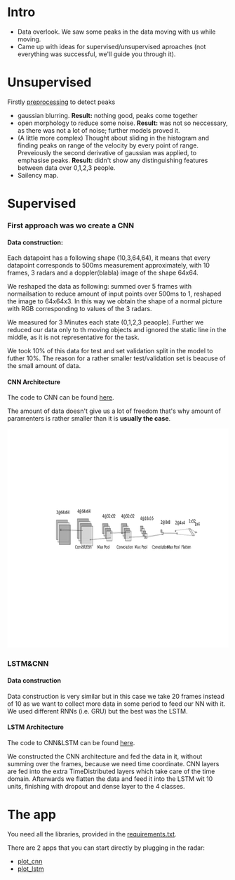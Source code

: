 # Intro

- Data overlook. We saw some peaks in the data moving with us while moving.
- Came up with ideas for supervised/unsupervised aproaches (not everything was successful, we'll guide you through it).

# Unsupervised

Firstly [preprocessing](https://github.com/ml-lohi/hackathon-milan/blob/master/submission/code/data_preprocessing.ipynb) to detect peaks
- gaussian blurring.  **Result:** nothing good, peaks come together
- open morphology to reduce some noise. **Result:** was not so neccessary, as there was not a lot of noise; further models proved it.
- (A little more complex) Thought about sliding in the histogram and finding peaks on range of the velocity by every point of range. Preveiously the second derivative of gaussian was applied, to emphasise peaks. **Result:** didn't show any distinguishing features between data over 0,1,2,3 people.
- Sailency map.
# Supervised

### First approach was wo create a CNN

#### Data construction:

Each datapoint has a following shape (10,3,64,64), it means that every datapoint corresponds to 500ms measurement approximately, with 10 frames, 3 radars and a doppler(blabla) image of the shape 64x64.

We reshaped the data as following: summed over 5 frames with normailsation to reduce amount of input points over 500ms to 1, reshaped the image to 64x64x3. In this way we obtain the shape of a normal picture with RGB corresponding to values of the 3 radars.

We measured for 3 Minutes each state (0,1,2,3 peaople). Further we reduced our data only to th moving objects and ignored the static line in the middle, as it is not representative for the task.

We took 10% of this data for test and set validation split in the model to futher 10%. The reason for a rather smaller test/validation set is beacuse of the small amount of data.

#### CNN Architecture

The code to CNN can be found [here](https://github.com/ml-lohi/hackathon-milan/blob/master/submission/code/CNN_main.ipynb).

The amount of data doesn't give us a lot of freedom that's why amount of paramenters is rather smaller than it is **usually the case**.

<img src="./img/cnn.png" alt="CNN" height="500"/>

### LSTM&CNN

#### Data construction

Data construction is very similar but in this case we take 20 frames instead of 10 as we want to collect more data in some period to feed our NN with it. We used different RNNs (i.e. GRU) but the best was the LSTM. 

#### LSTM Architecture

The code to CNN&LSTM can be found [here](https://github.com/ml-lohi/hackathon-milan/blob/master/submission/code/cnn_lstm.ipynb).

We constructed the CNN architecture and fed the data in it, without summing over the frames, because we need time coordinate. CNN layers are fed into the extra TimeDistributed layers which take care of the time domain. Afterwards we flatten the data and feed it into the LSTM wit 10 units, finishing with dropout and dense layer to the 4 classes.

# The app

You need all the libraries, provided in the [requirements.txt](https://github.com/ml-lohi/hackathon-milan/blob/master/requirements.txt).

There are 2 apps that you can start directly by plugging in the radar:

- [plot_cnn](https://github.com/ml-lohi/hackathon-milan/blob/master/submission/code/plot_live_cnn.py)
- [plot_lstm](https://github.com/ml-lohi/hackathon-milan/blob/master/submission/code/plot_live_lstm.py)
